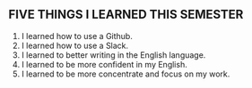## FIVE THINGS I LEARNED THIS SEMESTER ##
<ol>
<li>I learned how to use a Github.</li> 
<li>I learned how to use a Slack.</li>
<li>I learned to better writing in the English language.</li>
<li>I learned to be more confident in my English.</li>
<li>I learned to be more concentrate and focus on my work.</li>
</ol>
